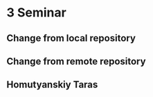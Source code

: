 # 3 Seminar

## Change from local repository

## Change from remote repository
## Homutyanskiy Taras